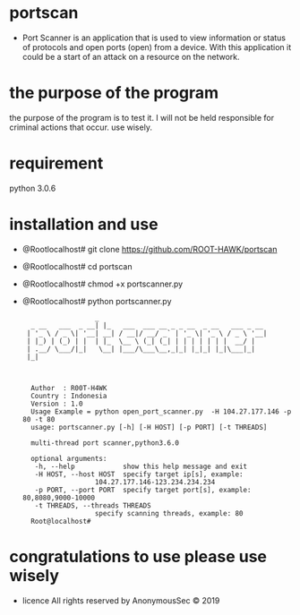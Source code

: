 # portscan
 * Port Scanner is an application that is used to view information or status of protocols and open ports (open) from a device.
   With this application it could be a start of an attack on a resource on the network.
 
# the purpose of the program
 the purpose of the program is to test it. I will not be held responsible for criminal actions that occur. use wisely.

# requirement
  python 3.0.6

# installation and use

* @Rootlocalhost# git clone https://github.com/ROOT-HAWK/portscan
* @Rootlocalhost# cd portscan
* @Rootlocalhost# chmod +x portscanner.py
* @Rootlocalhost# python portscanner.py

                        _
        _ __   ___  _ __| |_   ___  ___ __ _ _ __  _ __   ___ _ __
       | '_ \ / _ \| '__| __| / __|/ __/ _` | '_ \| '_ \ / _ \ '__|
       | |_) | (_) | |  | |_  \__ \ (_| (_| | | | | | | |  __/ |
       | .__/ \___/|_|   \__| |___/\___\__,_|_| |_|_| |_|\___|_|
       |_|

 

        Author  : R00T-H4WK
        Country : Indonesia
        Version : 1.0
        Usage Example = python open_port_scanner.py  -H 104.27.177.146 -p 80 -t 80
        usage: portscanner.py [-h] [-H HOST] [-p PORT] [-t THREADS]

        multi-thread port scanner,python3.6.0

        optional arguments:
         -h, --help            show this help message and exit
         -H HOST, --host HOST  specify target ip[s], example:
                        104.27.177.146-123.234.234.234
         -p PORT, --port PORT  specify target port[s], example: 80,8080,9000-10000
         -t THREADS, --threads THREADS
                        specify scanning threads, example: 80
        Root@localhost#

# congratulations to use please use wisely
* licence 
  All rights reserved by AnonymousSec © 2019
